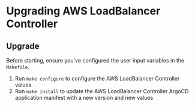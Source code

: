 # Upgrading AWS LoadBalancer Controller

## Upgrade

Before starting, ensure you've configured the user input variables in the `Makefile`.

1. Run `make configure` to configure the AWS LoadBalancer Controller values
2. Run `make install` to update the AWS LoadBalancer Controller ArgoCD application manifest with a new version and new
    values
